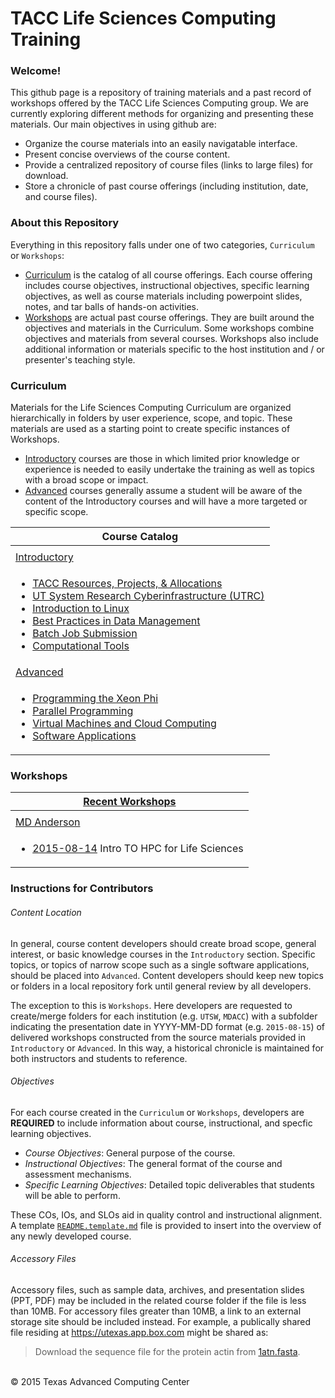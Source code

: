 # TACC Life Sciences Computing Training

### Welcome!

This github page is a repository of training materials and a past record of workshops offered by the TACC Life Sciences Computing group. We are currently exploring different methods for organizing and presenting these materials. Our main objectives in using github are:

* Organize the course materials into an easily navigatable interface. 
* Present concise overviews of the course content.
* Provide a centralized repository of course files (links to large files) for download.
* Store a chronicle of past course offerings (including institution, date, and course files).



### About this Repository

Everything in this repository falls under one of two categories, `Curriculum` or `Workshops`:

* [Curriculum](Curriculum) is the catalog of all course offerings. Each course offering includes course objectives, instructional objectives, specific learning objectives, as well as course materials including powerpoint slides, notes, and tar balls of hands-on activities.
* [Workshops](Workshops) are actual past course offerings. They are built around the objectives and materials in the Curriculum. Some workshops combine objectives and materials from several courses. Workshops also include additional
information or materials specific to the host institution and / or presenter's teaching style.


### Curriculum

Materials for the Life Sciences Computing Curriculum are organized hierarchically in folders by user experience, scope, and topic. These materials are used as a starting point to create specific instances of Workshops.

* [Introductory](/Curriculum/Introductory) courses are those in which limited prior knowledge or experience is needed to easily undertake the training as well as topics with a broad scope or impact.
* [Advanced](/Curriculum/Advanced) courses generally assume a student will be aware of the content of the Introductory courses and will  have a more targeted or specific scope.

| Course Catalog |
| --- |
| |
| [Introductory](/Curriculum/Introductory) |
| <ul><li> [TACC Resources, Projects, &amp; Allocations](Introductory/TACC) </li><li> [UT System Research Cyberinfrastructure \(UTRC\)](Introductory/UTRC) </li><li> [Introduction to Linux](Introductory/IntroToLinux) </li><li> [Best Practices in Data Management](Introductory/DataManagement) </li><li> [Batch Job Submission](Introductory/JobSubmission) </li><li> [Computational Tools](Introductory/Tools) </li></ul> |
| [Advanced](/Curriculum/Advanced) |
| <ul><li> [Programming the Xeon Phi](Advanced/XeonPhi) </li><li> [Parallel Programming](Advanced/ParallelProg) </li><li> [Virtual Machines and Cloud Computing](Advanced/VirtualMachines) </li><li> [Software Applications](Advanced/Applications) </li></ul> |


### Workshops

| [Recent Workshops](/Workshops) |
| --- |
| |
| [MD Anderson](/Workshops/MDACC) |
| <ul><li>[2015-08-14](/Workshops/MDACC/2015-08-14) Intro TO HPC for Life Sciences</li></ul> |


### Instructions for Contributors

###### Content Location
In general, course content developers should create broad scope, general interest, or basic knowledge courses in the `Introductory` section. Specific topics, or topics of narrow scope such as a single software applications, should be placed into `Advanced`. Content developers should keep new topics or folders in a local repository fork until general review by all developers.

The exception to this is `Workshops`. Here developers are requested to create/merge folders for each institution (e.g. `UTSW`, `MDACC`) with a subfolder indicating the presentation date in YYYY-MM-DD format (e.g. `2015-08-15`) of delivered workshops constructed from the source materials provided in `Introductory` or `Advanced`. In this way, a historical chronicle is maintained for both instructors and students to reference.

###### Objectives

For each course created in the `Curriculum` or `Workshops`, developers are **REQUIRED** to include information about course, instructional, and specfic learning objectives.

* *Course Objectives*:  General purpose of the course. 
* *Instructional Objectives*: The general format of the course and assessment mechanisms.
* *Specific Learning Objectives*: Detailed topic deliverables that students will be able to perform.

These COs, IOs, and SLOs aid in quality control and instructional alignment. A template [`README.template.md`](/Curriculum/README.template.md) file is provided to insert into the overview of any newly developed course.

###### Accessory Files

Accessory files, such as sample data, archives, and presentation slides (PPT, PDF) may be included in the related course folder if the file is less than 10MB. For accessory files greater than 10MB, a link to an external storage site should be included instead. For example, a publically shared file residing at https://utexas.app.box.com might be shared as:

>Download the sequence file for the protein actin from [1atn.fasta](https://utexas.box.com/shared/static/3v1bh67km84vyvyldurhh2p64r07g3p6.fasta).



<br>
&copy; 2015 Texas Advanced Computing Center


